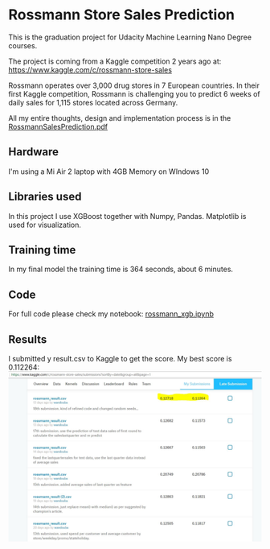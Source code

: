 Rossmann Store Sales Prediction
=====

This is the graduation project for Udacity Machine Learning Nano Degree courses.

The project is coming from a Kaggle competition 2 years ago at: 
https://www.kaggle.com/c/rossmann-store-sales 

Rossmann operates over 3,000 drug stores in 7 European countries. In their first Kaggle competition, Rossmann is challenging you to predict 6 weeks of daily sales for 1,115 stores located across Germany.

All my entire thoughts, design and implementation process is in the [RossmannSalesPrediction.pdf](RossmannSalesPrediction.pdf)

Hardware
----

I'm using a Mi Air 2 laptop with 4GB Memory on WIndows  10

Libraries used
--
In this project I use XGBoost together with Numpy, Pandas. Matplotlib is used for visualization.

Training time
--
In my final model the training time is 364 seconds,  about 6 minutes.

Code
--
For full code please check my notebook: [rossmann_xgb.ipynb](rossmann_xgb.ipynb)

Results
--
I submitted y result.csv to Kaggle to get the score. My best score is 0.112264:
![Kaggle Score screenshot](score.jpg)
